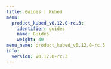 ```yaml
---
title: Guides | Kubed
menu:
  product_kubed_v0.12.0-rc.3:
    identifier: guides
    name: Guides
    weight: 40
menu_name: product_kubed_v0.12.0-rc.3
info:
  version: v0.12.0-rc.3
---
```


